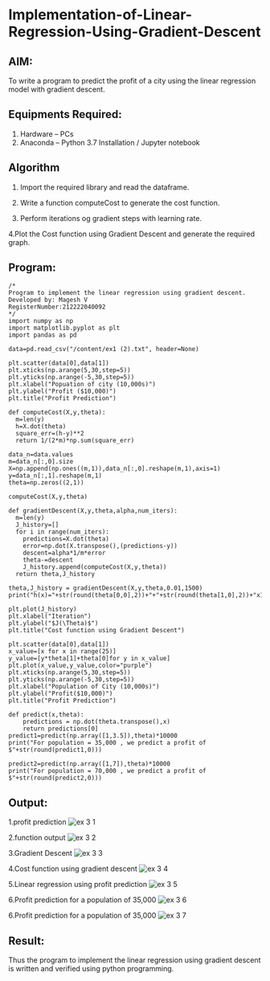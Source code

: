 # Implementation-of-Linear-Regression-Using-Gradient-Descent

## AIM:
To write a program to predict the profit of a city using the linear regression model with gradient descent.

## Equipments Required:
1. Hardware – PCs
2. Anaconda – Python 3.7 Installation / Jupyter notebook

## Algorithm
1. Import the required library and read the dataframe.

2. Write a function computeCost to generate the cost function.

3. Perform iterations og gradient steps with learning rate.

4.Plot the Cost function using Gradient Descent and generate the required graph. 

## Program:
```
/*
Program to implement the linear regression using gradient descent.
Developed by: Magesh V
RegisterNumber:212222040092
*/
import numpy as np
import matplotlib.pyplot as plt
import pandas as pd

data=pd.read_csv("/content/ex1 (2).txt", header=None)

plt.scatter(data[0],data[1])
plt.xticks(np.arange(5,30,step=5))
plt.yticks(np.arange(-5,30,step=5))
plt.xlabel("Popuation of city (10,000s)")
plt.ylabel("Profit ($10,000)")
plt.title("Profit Prediction")

def computeCost(X,y,theta):
  m=len(y)
  h=X.dot(theta)
  square_err=(h-y)**2
  return 1/(2*m)*np.sum(square_err)

data_n=data.values
m=data_n[:,0].size
X=np.append(np.ones((m,1)),data_n[:,0].reshape(m,1),axis=1)
y=data_n[:,1].reshape(m,1)
theta=np.zeros((2,1))

computeCost(X,y,theta)

def gradientDescent(X,y,theta,alpha,num_iters):
  m=len(y)
  J_history=[]
  for i in range(num_iters):
    predictions=X.dot(theta)
    error=np.dot(X.transpose(),(predictions-y))
    descent=alpha*1/m*error
    theta-=descent
    J_history.append(computeCost(X,y,theta))
  return theta,J_history

theta,J_history = gradientDescent(X,y,theta,0.01,1500)
print("h(x)="+str(round(theta[0,0],2))+"+"+str(round(theta[1,0],2))+"x1")

plt.plot(J_history)
plt.xlabel("Iteration")
plt.ylabel("$J(\Theta)$")
plt.title("Cost function using Gradient Descent")

plt.scatter(data[0],data[1])
x_value=[x for x in range(25)]
y_value=[y*theta[1]+theta[0]for y in x_value]
plt.plot(x_value,y_value,color="purple")
plt.xticks(np.arange(5,30,step=5))
plt.yticks(np.arange(-5,30,step=5))
plt.xlabel("Population of City (10,000s)")
plt.ylabel("Profit($10,000)")
plt.title("Profit Prediction")

def predict(x,theta):
    predictions = np.dot(theta.transpose(),x)
    return predictions[0]
predict1=predict(np.array([1,3.5]),theta)*10000
print("For population = 35,000 , we predict a profit of $"+str(round(predict1,0)))

predict2=predict(np.array([1,7]),theta)*10000
print("For population = 70,000 , we predict a profit of $"+str(round(predict2,0)))
```

## Output:
1.profit prediction
![ex 3 1](https://github.com/magesh534/Implementation-of-Linear-Regression-Using-Gradient-Descent/assets/135577936/b516bb5c-f151-429d-bf50-75dbdd9e734a)


2.function output
![ex 3 2](https://github.com/magesh534/Implementation-of-Linear-Regression-Using-Gradient-Descent/assets/135577936/ce1dcc68-c409-4861-93e6-f229f561f04f)


3.Gradient Descent
![ex 3 3](https://github.com/magesh534/Implementation-of-Linear-Regression-Using-Gradient-Descent/assets/135577936/6e93a706-8ec6-44dc-8b83-d0e863191ca2)


4.Cost function using gradient descent
![ex 3 4](https://github.com/magesh534/Implementation-of-Linear-Regression-Using-Gradient-Descent/assets/135577936/1fda2603-8672-4fcf-a079-953fb5295842)


5.Linear regression using profit prediction
![ex 3 5](https://github.com/magesh534/Implementation-of-Linear-Regression-Using-Gradient-Descent/assets/135577936/fdcf5fa4-096f-40ce-8d41-e056db1efe41)


6.Profit prediction for a population of 35,000
![ex 3 6](https://github.com/magesh534/Implementation-of-Linear-Regression-Using-Gradient-Descent/assets/135577936/d55826b0-a39c-43c7-a491-fa08f39bb9a5)


6.Profit prediction for a population of 35,000
![ex 3 7](https://github.com/magesh534/Implementation-of-Linear-Regression-Using-Gradient-Descent/assets/135577936/dbbae8c9-90ad-4d31-9ba3-23f59f1238a3)



## Result:
Thus the program to implement the linear regression using gradient descent is written and verified using python programming.
